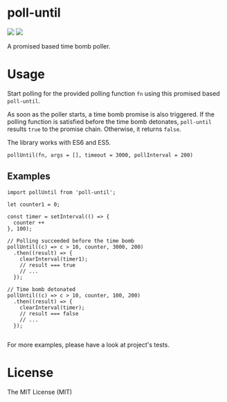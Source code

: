 # poll-until
[![](https://travis-ci.org/sokratisvidros/poll-until.svg?branch=master)](https://travis-ci.org/sokratisvidros/poll-until)
[![](https://badge.fury.io/js/poll-until.svg)](https://www.npmjs.com/package/poll-until)

A promised based time bomb poller.

# Usage
Start polling for the provided polling function `fn` using this promised based `poll-until`.

As soon as the poller starts, a time bomb promise is also triggered. If the polling function is satisfied before the time bomb detonates, `poll-until` results `true` to the promise chain. Otherwise, it returns `false`.

The library works with ES6 and ES5.

`pollUntil(fn, args = [], timeout = 3000, pollInterval = 200)`

## Examples

```
import pollUntil from 'poll-until';

let counter1 = 0;

const timer = setInterval(() => {
  counter ++
}, 100);

// Polling succeeded before the time bomb
pollUntil((c) => c > 10, counter, 3000, 200)
  .then((result) => {
    clearInterval(timer1);
    // result === true
    // ...
  });

// Time bomb detonated
pollUntil((c) => c > 10, counter, 100, 200)
  .then((result) => {
    clearInterval(timer);
    // result === false
    // ...
  });
  
```

For more examples, please have a look at project's tests.

# License
The MIT License (MIT)
